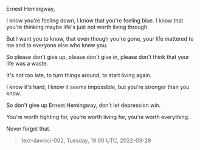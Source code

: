 

Ernest Hemingway,

I know you're feeling down,
I know that you're feeling blue.
I know that you're thinking maybe life's just not worth living through.

But I want you to know,
that even though you're gone,
your life mattered to me and to everyone else who knew you.

So please don't give up,
please don't give in,
please don't think that your life was a waste.

It's not too late,
to turn things around,
to start living again.

I know it's hard,
I know it seems impossible,
but you're stronger than you know.

So don't give up Ernest Hemingway,
don't let depression win.

You're worth fighting for,
you're worth living for,
you're worth everything.

Never forget that.

> text-davinci-002, Tuesday, 19:00 UTC, 2022-03-29
